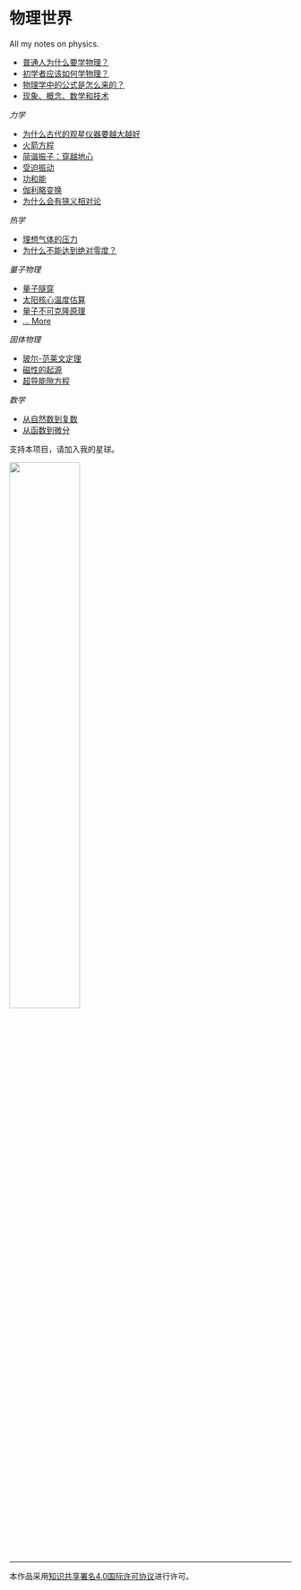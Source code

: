 # 物理世界

All my notes on physics.

- [普通人为什么要学物理？](https://github.com/jiyanjiang/My_Physics_Book/blob/main/Education/Learn_physics.md)
- [初学者应该如何学物理？](https://github.com/jiyanjiang/My_Physics_Book/blob/main/Education/For_beginners.md)
- [物理学中的公式是怎么来的？](https://github.com/jiyanjiang/My_Physics_Book/blob/main/Education/Physics_formulas.md)
- [现象、概念、数学和技术](https://github.com/jiyanjiang/My_Physics_Book/blob/main/Education/Phenomenon.md)

_力学_

- [为什么古代的观星仪器要越大越好](https://github.com/jiyanjiang/My_Physics_Book/blob/main/Mechanics/Errors.md)
- [火箭方程](https://github.com/jiyanjiang/My_Physics_Book/blob/main/Mathematics/Rocket_equation.md)
- [简谐振子：穿越地心](https://github.com/jiyanjiang/My_Physics_Book/blob/main/Mechanics/Earth_express.md)
- [受迫振动](https://github.com/jiyanjiang/My_Physics_Book/blob/main/Mechanics/Forced_oscillation.md)
- [功和能](https://github.com/jiyanjiang/My_Physics_Book/blob/main/Mechanics/Work_and_energy.md)
- [伽利略变换](https://github.com/jiyanjiang/My_Physics_Book/blob/main/Mechanics/Galilean_transformation.md)
- [为什么会有狭义相对论](https://github.com/jiyanjiang/My_Physics_Book/blob/main/Mechanics/Special_relativity.md)

_热学_

- [理想气体的压力](https://github.com/jiyanjiang/My_Physics_Book/blob/main/Thermal_Physics/Ideal_gas.md)
- [为什么不能达到绝对零度？](https://github.com/jiyanjiang/My_Physics_Book/blob/main/Thermal_Physics/Zero_Temperature.md)

_量子物理_

- [量子隧穿](https://github.com/jiyanjiang/My_Physics_Book/blob/main/Quantum/Tunneling.md)
- [太阳核心温度估算](https://github.com/jiyanjiang/My_Physics_Book/blob/main/Quantum/Temperature_Sun_Core.md)
- [量子不可克隆原理](https://github.com/jiyanjiang/My_Physics_Book/blob/main/Quantum/Non_Clone_Theorem.md)
- [... More](https://github.com/jiyanjiang/My_Physics_Book/tree/main/Quantum)

_固体物理_

- [玻尔-范莱文定理](https://github.com/jiyanjiang/My_Physics_Book/blob/main/Solid_State_Physics/Bohr%E2%80%93Van_Leeuwen_theorem.md)
- [磁性的起源](https://github.com/jiyanjiang/My_Physics_Book/blob/main/Solid_State_Physics/Magnetism.md)
- [超导能隙方程](https://github.com/jiyanjiang/My_Physics_Book/blob/main/Solid_State_Physics/BCS_Energy_gap_equation.md)

_数学_

- [从自然数到复数](https://github.com/jiyanjiang/My_Physics_Book/blob/main/Mathematics/Number_and_quantity.md)
- [从函数到微分](https://github.com/jiyanjiang/My_Physics_Book/blob/main/Mathematics/Function_and_Differential.md)

支持本项目，请加入我的星球。

<img src="https://user-images.githubusercontent.com/6512579/188053805-ef00bd01-9c5d-4df0-9c6b-bd74c4db9cc4.png" width="50%">

---

本作品采用[知识共享署名4.0国际许可协议](https://creativecommons.org/licenses/by-sa/4.0/deed.zh)进行许可。


